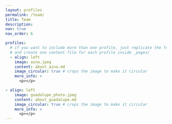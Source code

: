 ```yaml
---
layout: profiles
permalink: /team/
title: Team
description: 
nav: true
nav_order: 6

profiles:
  # if you want to include more than one profile, just replicate the following block
  # and create one content file for each profile inside _pages/
  - align: left
    image: aina.jpeg
    content: about_aina.md
    image_circular: true # crops the image to make it circular
    more_info: >
      <p></p>

- align: left
    image: guadalupe_photo.jpeg
    content: about_guadalupe.md
    image_circular: true # crops the image to make it circular
    more_info: >
      <p></p>
---
```

